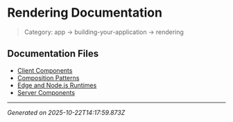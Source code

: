 # Rendering Documentation

> Category: app → building-your-application → rendering

## Documentation Files

- [Client Components](./client-components.md)
- [Composition Patterns](./composition-patterns.md)
- [Edge and Node.js Runtimes](./edge-and-nodejs-runtimes.md)
- [Server Components](./server-components.md)


---

*Generated on 2025-10-22T14:17:59.873Z*
